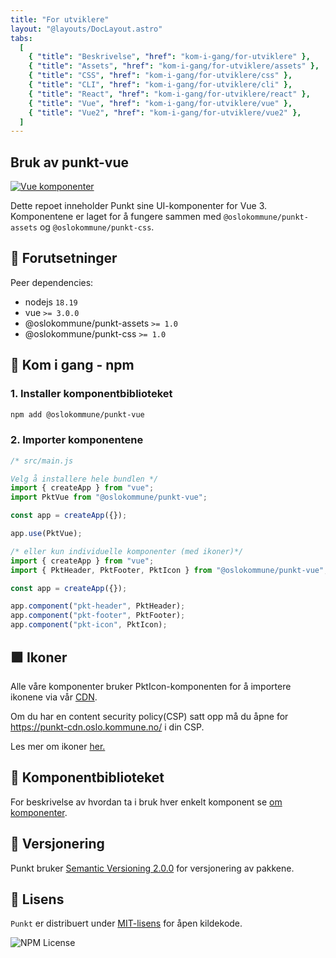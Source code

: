 ```yaml
---
title: "For utviklere"
layout: "@layouts/DocLayout.astro"
tabs:
  [
    { "title": "Beskrivelse", "href": "kom-i-gang/for-utviklere" },
    { "title": "Assets", "href": "kom-i-gang/for-utviklere/assets" },
    { "title": "CSS", "href": "kom-i-gang/for-utviklere/css" },
    { "title": "CLI", "href": "kom-i-gang/for-utviklere/cli" },
    { "title": "React", "href": "kom-i-gang/for-utviklere/react" },
    { "title": "Vue", "href": "kom-i-gang/for-utviklere/vue" },
    { "title": "Vue2", "href": "kom-i-gang/for-utviklere/vue2" },
  ]
---
```


<!--
alt under her skal genereres fra ./packages/vue/README.md,
alle endringer du gjør vil overskrives
-->

<!-- START CONTENT -->

## Bruk av punkt-vue

<a href="https://www.npmjs.com/package/@oslokommune/punkt-vue" target="_blank"><img src="https://img.shields.io/npm/v/@oslokommune/punkt-vue?logo=vue.js&label=vue&style=for-the-badge&color=42b883" alt="Vue komponenter" /></a>

Dette repoet inneholder Punkt sine UI-komponenter for Vue 3. Komponentene er laget for å fungere sammen med `@oslokommune/punkt-assets` og `@oslokommune/punkt-css`.

## 📝 Forutsetninger

Peer dependencies:

- nodejs `18.19`
- vue `>= 3.0.0`
- @oslokommune/punkt-assets `>= 1.0`
- @oslokommune/punkt-css `>= 1.0`

## 🚀 Kom i gang - npm

### 1. Installer komponentbiblioteket

```sh
npm add @oslokommune/punkt-vue
```

### 2. Importer komponentene

```js
/* src/main.js

Velg å installere hele bundlen */
import { createApp } from "vue";
import PktVue from "@oslokommune/punkt-vue";

const app = createApp({});

app.use(PktVue);

/* eller kun individuelle komponenter (med ikoner)*/
import { createApp } from "vue";
import { PktHeader, PktFooter, PktIcon } from "@oslokommune/punkt-vue";

const app = createApp({});

app.component("pkt-header", PktHeader);
app.component("pkt-footer", PktFooter);
app.component("pkt-icon", PktIcon);
```

## 🟪 Ikoner

Alle våre komponenter bruker PktIcon-komponenten for å importere
ikonene via vår [CDN](https://punkt-cdn.oslo.kommune.no/).

Om du har en content security policy(CSP) satt opp må du åpne for https://punkt-cdn.oslo.kommune.no/ i din CSP.

Les mer om ikoner [her.](/ressurser/ikoner/kode)

## 🧩 Komponentbiblioteket

For beskrivelse av hvordan ta i bruk hver enkelt komponent se [om komponenter](/komponenter/om-komponenter).

## 🔢 Versjonering

Punkt bruker [Semantic Versioning 2.0.0](https://semver.org/spec/v2.0.0.html) for versjonering av pakkene.

## 👮 Lisens

`Punkt` er distribuert under [MIT-lisens](https://github.com/oslokommune/punkt/blob/main/packages/vue/LICENSE) for åpen kildekode.

![NPM License](https://img.shields.io/npm/l/@oslokommune/punkt-vue?style=for-the-badge)

<!-- END CONTENT-->

